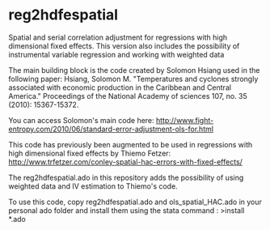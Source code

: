 # reg2hdfespatial
Spatial and serial correlation adjustment for regressions with high dimensional fixed effects. This version also includes the possibility of instrumental variable regression and working with weighted data

The main building block is the code created by Solomon Hsiang used in the following paper:
Hsiang, Solomon M. "Temperatures and cyclones strongly associated with economic production in the Caribbean and Central America." Proceedings of the National Academy of sciences 107, no. 35 (2010): 15367-15372.

You can access Solomon's main code here:
http://www.fight-entropy.com/2010/06/standard-error-adjustment-ols-for.html

This code has previously been augmented to be used in regressions with high dimensional fixed effects by Thiemo Fetzer:
http://www.trfetzer.com/conley-spatial-hac-errors-with-fixed-effects/

The reg2hdfespatial.ado in this repository adds the possibility of using weighted data and IV estimation to Thiemo's code.

To use this code, copy reg2hdfespatial.ado and ols_spatial_HAC.ado in your personal ado folder and install them using the stata command : >install *.ado
